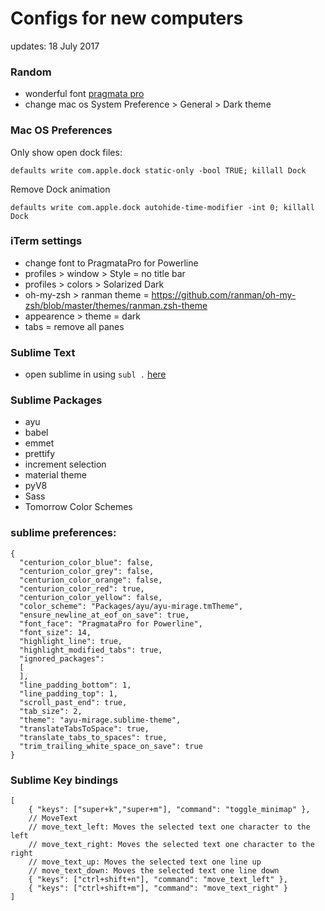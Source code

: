 # Configs for new computers

updates: 18 July 2017

### Random

- wonderful font [pragmata pro](https://github.com/deviantfero/dotfiles/blob/master/fonts/PragmataPro.otf)
- change mac os System Preference > General > Dark theme

### Mac OS Preferences

Only show open dock files:

`defaults write com.apple.dock static-only -bool TRUE; killall Dock`

Remove Dock animation

`defaults write com.apple.dock autohide-time-modifier -int 0; killall Dock`

### iTerm settings

- change font to PragmataPro for Powerline
- profiles > window > Style = no title bar
- profiles > colors > Solarized Dark
- oh-my-zsh > ranman theme = https://github.com/ranman/oh-my-zsh/blob/master/themes/ranman.zsh-theme
- appearence > theme = dark
- tabs = remove all panes

### Sublime Text

- open sublime in using `subl .` [here](https://stackoverflow.com/questions/16199581/open-sublime-text-from-terminal-in-macos)

### Sublime Packages

- ayu
- babel
- emmet
- prettify
- increment selection
- material theme
- pyV8
- Sass
- Tomorrow Color Schemes

### sublime preferences:

```
{
  "centurion_color_blue": false,
  "centurion_color_grey": false,
  "centurion_color_orange": false,
  "centurion_color_red": true,
  "centurion_color_yellow": false,
  "color_scheme": "Packages/ayu/ayu-mirage.tmTheme",
  "ensure_newline_at_eof_on_save": true,
  "font_face": "PragmataPro for Powerline",
  "font_size": 14,
  "highlight_line": true,
  "highlight_modified_tabs": true,
  "ignored_packages":
  [
  ],
  "line_padding_bottom": 1,
  "line_padding_top": 1,
  "scroll_past_end": true,
  "tab_size": 2,
  "theme": "ayu-mirage.sublime-theme",
  "translateTabsToSpace": true,
  "translate_tabs_to_spaces": true,
  "trim_trailing_white_space_on_save": true
}
```


### Sublime Key bindings

```
[
    { "keys": ["super+k","super+m"], "command": "toggle_minimap" },
    // MoveText
    // move_text_left: Moves the selected text one character to the left
    // move_text_right: Moves the selected text one character to the right
    // move_text_up: Moves the selected text one line up
    // move_text_down: Moves the selected text one line down
    { "keys": ["ctrl+shift+n"], "command": "move_text_left" },
    { "keys": ["ctrl+shift+m"], "command": "move_text_right" }
]

